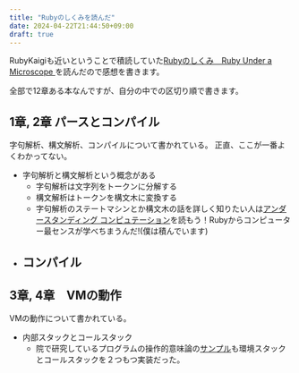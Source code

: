 ```yaml
---
title: "Rubyのしくみを読んだ"
date: 2024-04-22T21:44:50+09:00
draft: true
---
```


RubyKaigiも近いということで積読していた[Rubyのしくみ　Ruby Under a Microscope
](https://tatsu-zine.com/books/ruby-under-a-microscope-ja)を読んだので感想を書きます。

全部で12章ある本なんですが、自分の中での区切り順で書きます。

## 1章, 2章 パースとコンパイル
字句解析、構文解析、コンパイルについて書かれている。
正直、ここが一番よくわかってない。

- 字句解析と構文解析という概念がある
  - 字句解析は文字列をトークンに分解する
  - 構文解析はトークンを構文木に変換する
  - 字句解析のステートマシンとか構文木の話を詳しく知りたい人は[アンダースタンディング コンピュテーション](https://www.oreilly.co.jp/books/9784873116976/)を読もう！Rubyからコンピューター最センスが学べちまうんだ!(僕は積んでいます)
- コンパイル
  - 

## 3章, 4章　VMの動作
VMの動作について書かれている。
- 内部スタックとコールスタック
  - 院で研究しているプログラムの操作的意味論の[サンプル](https://kframework.org/k-distribution/pl-tutorial/2_languages/2_kool/1_untyped/kool-untyped/
)も環境スタックとコールスタックを２つもつ実装だった。
  



